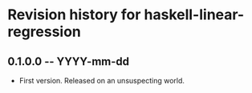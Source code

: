 # Revision history for haskell-linear-regression

## 0.1.0.0 -- YYYY-mm-dd

* First version. Released on an unsuspecting world.
